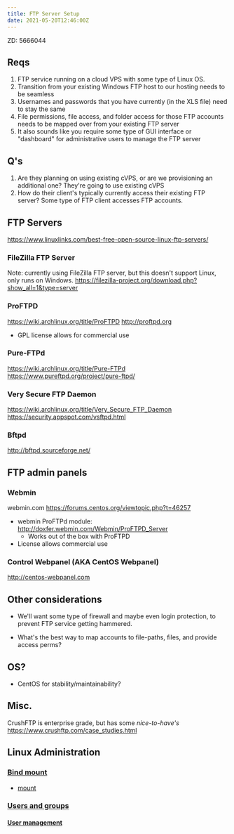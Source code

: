 ```yaml
---
title: FTP Server Setup
date: 2021-05-20T12:46:00Z
---
```


ZD: 5666044

## Reqs

1. FTP service running on a cloud VPS with some type of Linux OS.
2. Transition from your existing Windows FTP host to our hosting needs to be
	 seamless
3. Usernames and passwords that you have currently (in the XLS file) need to
	 stay the same
4. File permissions, file access, and folder access for those FTP accounts needs
	 to be mapped over from your existing FTP server
5. It also sounds like you require some type of GUI interface or "dashboard" for
	 administrative users to manage the FTP server


## Q's

1. Are they planning on using existing cVPS, or are we provisioning an
	 additional one?
	 They're going to use existing cVPS
3. How do their client's typically currently access their existing FTP server?
	 Some type of FTP client accesses FTP accounts. 

## FTP Servers

https://www.linuxlinks.com/best-free-open-source-linux-ftp-servers/

### FileZilla FTP Server

Note: currently using FileZilla FTP server, but this doesn't support Linux, only runs on Windows.
https://filezilla-project.org/download.php?show_all=1&type=server

### ProFTPD

https://wiki.archlinux.org/title/ProFTPD
http://proftpd.org
* GPL license allows for commercial use

### Pure-FTPd

https://wiki.archlinux.org/title/Pure-FTPd
https://www.pureftpd.org/project/pure-ftpd/

### Very Secure FTP Daemon

https://wiki.archlinux.org/title/Very_Secure_FTP_Daemon
https://security.appspot.com/vsftpd.html

### Bftpd
http://bftpd.sourceforge.net/

## FTP admin panels

### Webmin

webmin.com
https://forums.centos.org/viewtopic.php?t=46257
* webmin ProFTPd module: http://doxfer.webmin.com/Webmin/ProFTPD_Server
	+ Works out of the box with ProFTPD
* License allows commercial use

### Control Webpanel (AKA CentOS Webpanel)

http://centos-webpanel.com


## Other considerations

* We'll want some type of firewall and maybe even login protection, to prevent
	FTP service getting hammered.
	
* What's the best way to map accounts to file-paths, files, and provide access
	perms?

## OS?

* CentOS for stability/maintainability?

## Misc.

CrushFTP is enterprise grade, but has some _nice-to-have's_
https://www.crushftp.com/case_studies.html

## Linux Administration

### [Bind mount](20210623104154-bind-mount.md)

* [mount](20210610113347-mount.md)

### [Users and groups](20210623142742-users-and-groups.md)
#### [User management](20210623143339-users-groups.md)





